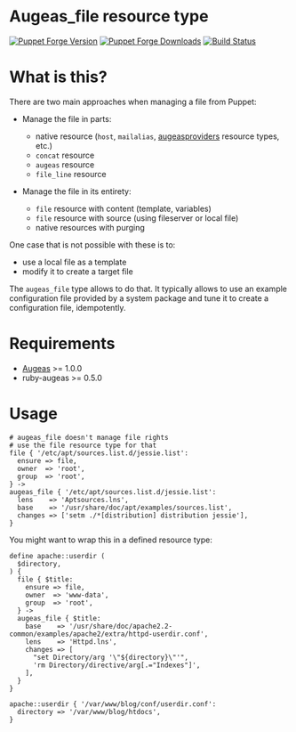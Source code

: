 Augeas_file resource type
=========================

[![Puppet Forge Version](http://img.shields.io/puppetforge/v/camptocamp/augeas_file.svg)](https://forge.puppetlabs.com/camptocamp/augeas_file)
[![Puppet Forge Downloads](http://img.shields.io/puppetforge/dt/camptocamp/augeas_file.svg)](https://forge.puppetlabs.com/camptocamp/augeas_file)
[![Build Status](https://img.shields.io/travis/camptocamp/puppet-augeas_file/master.svg)](https://travis-ci.org/camptocamp/puppet-augeas_file)


# What is this?

There are two main approaches when managing a file from Puppet:

* Manage the file in parts:
  - native resource (`host`, `mailalias`, [augeasproviders](http://augeasproviders.com) resource types, etc.)
  - `concat` resource
  - `augeas` resource
  - `file_line` resource

* Manage the file in its entirety:
  - `file` resource with content (template, variables)
  - `file` resource with source (using fileserver or local file)
  - native resources with purging


One case that is not possible with these is to:
  - use a local file as a template
  - modify it to create a target file

The `augeas_file` type allows to do that. It typically allows to use
an example configuration file provided by a system package
and tune it to create a configuration file, idempotently.



# Requirements

- [Augeas](http://augeas.net) >= 1.0.0
- ruby-augeas >= 0.5.0

# Usage

```puppet
# augeas_file doesn't manage file rights
# use the file resource type for that
file { '/etc/apt/sources.list.d/jessie.list':
  ensure => file,
  owner  => 'root',
  group  => 'root',
} ->
augeas_file { '/etc/apt/sources.list.d/jessie.list':
  lens    => 'Aptsources.lns',
  base    => '/usr/share/doc/apt/examples/sources.list',
  changes => ['setm ./*[distribution] distribution jessie'],
}
```

You might want to wrap this in a defined resource type:

```puppet
define apache::userdir (
  $directory,
) {
  file { $title:
    ensure => file,
    owner  => 'www-data',
    group  => 'root',
  } ->
  augeas_file { $title:
    base    => '/usr/share/doc/apache2.2-common/examples/apache2/extra/httpd-userdir.conf',
    lens    => 'Httpd.lns',
    changes => [
      "set Directory/arg '\"${directory}\"'",
      'rm Directory/directive/arg[.="Indexes"]',
    ],
  }
}

apache::userdir { '/var/www/blog/conf/userdir.conf':
  directory => '/var/www/blog/htdocs',
}
```

